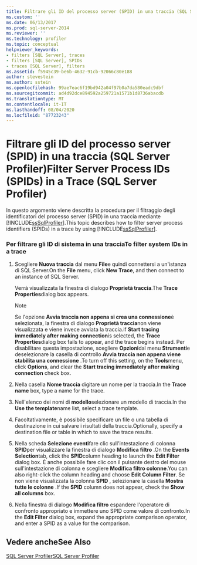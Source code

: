 ```yaml
---
title: Filtrare gli ID del processo server (SPID) in una traccia (SQL Server Profiler) | Microsoft Docs
ms.custom: ''
ms.date: 06/13/2017
ms.prod: sql-server-2014
ms.reviewer: ''
ms.technology: profiler
ms.topic: conceptual
helpviewer_keywords:
- filters [SQL Server], traces
- filters [SQL Server], SPIDs
- traces [SQL Server], filters
ms.assetid: f5945c39-be6b-4632-91cb-92066c80e188
author: stevestein
ms.author: sstein
ms.openlocfilehash: 99ae7eac6f19bd942a04f97b0a7da580eadc9dbf
ms.sourcegitcommit: ad4d92dce894592a259721a1571b1d8736abacdb
ms.translationtype: MT
ms.contentlocale: it-IT
ms.lasthandoff: 08/04/2020
ms.locfileid: "87723243"
---
```

# <a name="filter-server-process-ids-spids-in-a-trace-sql-server-profiler"></a><span data-ttu-id="6cbec-102">Filtrare gli ID del processo server (SPID) in una traccia (SQL Server Profiler)</span><span class="sxs-lookup"><span data-stu-id="6cbec-102">Filter Server Process IDs (SPIDs) in a Trace (SQL Server Profiler)</span></span>
  <span data-ttu-id="6cbec-103">In questo argomento viene descritta la procedura per il filtraggio degli identificatori del processo server (SPID) in una traccia mediante [!INCLUDE[ssSqlProfiler](../../includes/sssqlprofiler-md.md)].</span><span class="sxs-lookup"><span data-stu-id="6cbec-103">This topic describes how to filter server process identifiers (SPIDs) in a trace by using [!INCLUDE[ssSqlProfiler](../../includes/sssqlprofiler-md.md)].</span></span>  
  
### <a name="to-filter-system-ids-in-a-trace"></a><span data-ttu-id="6cbec-104">Per filtrare gli ID di sistema in una traccia</span><span class="sxs-lookup"><span data-stu-id="6cbec-104">To filter system IDs in a trace</span></span>  
  
1.  <span data-ttu-id="6cbec-105">Scegliere **Nuova traccia** dal menu **File**e quindi connettersi a un'istanza di SQL Server.</span><span class="sxs-lookup"><span data-stu-id="6cbec-105">On the **File** menu, click **New Trace**, and then connect to an instance of SQL Server.</span></span>  
  
     <span data-ttu-id="6cbec-106">Verrà visualizzata la finestra di dialogo **Proprietà traccia**.</span><span class="sxs-lookup"><span data-stu-id="6cbec-106">The **Trace Properties**dialog box appears.</span></span>  
  
    > [!NOTE]  
    >  <span data-ttu-id="6cbec-107">Se l'opzione **Avvia traccia non appena si crea una connessione**è selezionata, la finestra di dialogo **Proprietà traccia**non viene visualizzata e viene invece avviata la traccia.</span><span class="sxs-lookup"><span data-stu-id="6cbec-107">if **Start tracing immediately after making connection**is selected, the **Trace Properties**dialog box fails to appear, and the trace begins instead.</span></span> <span data-ttu-id="6cbec-108">Per disabilitare questa impostazione, scegliere **Opzioni**dal menu **Strumenti**e deselezionare la casella di controllo **Avvia traccia non appena viene stabilita una connessione** .</span><span class="sxs-lookup"><span data-stu-id="6cbec-108">To turn off this setting, on the **Tools**menu, click **Options**, and clear the **Start tracing immediately after making connection** check box.</span></span>  
  
2.  <span data-ttu-id="6cbec-109">Nella casella **Nome traccia** digitare un nome per la traccia.</span><span class="sxs-lookup"><span data-stu-id="6cbec-109">In the **Trace name** box, type a name for the trace.</span></span>  
  
3.  <span data-ttu-id="6cbec-110">Nell'elenco dei nomi di **modello**selezionare un modello di traccia.</span><span class="sxs-lookup"><span data-stu-id="6cbec-110">In the **Use the template**name list, select a trace template.</span></span>  
  
4.  <span data-ttu-id="6cbec-111">Facoltativamente, è possibile specificare un file o una tabella di destinazione in cui salvare i risultati della traccia.</span><span class="sxs-lookup"><span data-stu-id="6cbec-111">Optionally, specify a destination file or table in which to save the trace results.</span></span>  
  
5.  <span data-ttu-id="6cbec-112">Nella scheda **Selezione eventi**fare clic sull'intestazione di colonna **SPID**per visualizzare la finestra di dialogo **Modifica filtro** .</span><span class="sxs-lookup"><span data-stu-id="6cbec-112">On the **Events Selection**tab, click the **SPID**column heading to launch the **Edit Filter** dialog box.</span></span> <span data-ttu-id="6cbec-113">È anche possibile fare clic con il pulsante destro del mouse sull'intestazione di colonna e scegliere **Modifica filtro colonne**.</span><span class="sxs-lookup"><span data-stu-id="6cbec-113">You can also right-click the column heading and choose **Edit Column Filter**.</span></span> <span data-ttu-id="6cbec-114">Se non viene visualizzata la colonna **SPID** , selezionare la casella **Mostra tutte le colonne** .</span><span class="sxs-lookup"><span data-stu-id="6cbec-114">If the **SPID** column does not appear, check the **Show all columns** box.</span></span>  
  
6.  <span data-ttu-id="6cbec-115">Nella finestra di dialogo **Modifica filtro** espandere l'operatore di confronto appropriato e immettere uno SPID come valore di confronto.</span><span class="sxs-lookup"><span data-stu-id="6cbec-115">In the **Edit Filter** dialog box, expand the appropriate comparison operator, and enter a SPID as a value for the comparison.</span></span>  
  
## <a name="see-also"></a><span data-ttu-id="6cbec-116">Vedere anche</span><span class="sxs-lookup"><span data-stu-id="6cbec-116">See Also</span></span>  
 [<span data-ttu-id="6cbec-117">SQL Server Profiler</span><span class="sxs-lookup"><span data-stu-id="6cbec-117">SQL Server Profiler</span></span>](sql-server-profiler.md)  
  
  
